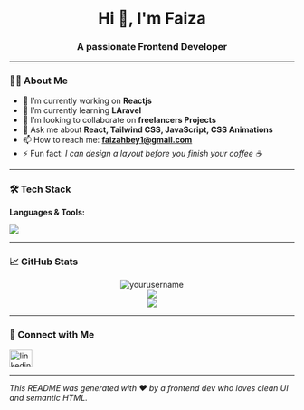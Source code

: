 <body background="red">
<h1 align="center">Hi 👋, I'm Faiza </h1>
<h3 align="center">A passionate Frontend Developer </h3>



---

### 👨‍💻 About Me

- 🔭 I’m currently working on **Reactjs**
- 🌱 I’m currently learning **LAravel**
- 👯 I’m looking to collaborate on **freelancers Projects**
- 💬 Ask me about **React, Tailwind CSS, JavaScript, CSS Animations**
- 📫 How to reach me: **faizahbey1@gmail.com**
- ⚡ Fun fact: *I can design a layout before you finish your coffee ☕*

---

### 🛠️ Tech Stack

**Languages & Tools:**

<p>
  <img src="https://skillicons.dev/icons?i=html,css,js,ts,react,nextjs,tailwind,scss,git,github,vscode,figma" />
</p>

---

### 📈 GitHub Stats

<p align="center">
  <img src="https://github-readme-stats.vercel.app/api?username=yourusername&show_icons=true&theme=radical" alt="yourusername" />
  <br />
  <img src="https://github-readme-streak-stats.herokuapp.com/?user=yourusername&theme=radical" />
  <br />
  <img src="https://github-readme-stats.vercel.app/api/top-langs/?username=yourusername&layout=compact&theme=radical" />
</p>

---

### 🔗 Connect with Me

<p align="left">
  <a href="https://www.linkedin.com/in/faiza-hocine-bey-b3b306220/" target="blank"><img align="center" src="https://cdn.jsdelivr.net/npm/simple-icons@v7/icons/linkedin.svg" alt="linkedin" height="30" width="40" /></a>
</p>

---



_This README was generated with ❤️ by a frontend dev who loves clean UI and semantic HTML._

